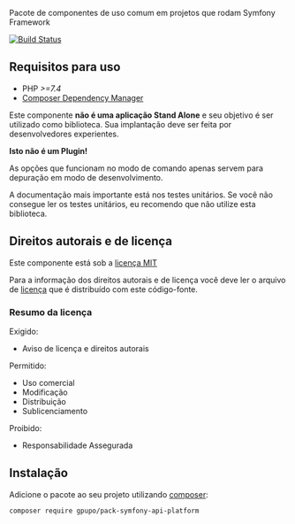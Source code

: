 Pacote de componentes de uso comum em projetos que rodam Symfony Framework

[![Build Status](https://secure.travis-ci.org/gpupo/pack-symfony-api-platform.png?branch=master)](http://travis-ci.org/gpupo/pack-symfony-api-platform)


## Requisitos para uso

* PHP *>=7.4*
* [Composer Dependency Manager](http://getcomposer.org)

Este componente **não é uma aplicação Stand Alone** e seu objetivo é ser utilizado como biblioteca.
Sua implantação deve ser feita por desenvolvedores experientes.

**Isto não é um Plugin!**

As opções que funcionam no modo de comando apenas servem para depuração em modo de
desenvolvimento.

A documentação mais importante está nos testes unitários. Se você não consegue ler os testes unitários, eu recomendo que não utilize esta biblioteca.


## Direitos autorais e de licença

Este componente está sob a [licença MIT](https://github.com/gpupo/common-sdk/blob/master/LICENSE)

Para a informação dos direitos autorais e de licença você deve ler o arquivo
de [licença](https://github.com/gpupo/common-sdk/blob/master/LICENSE) que é distribuído com este código-fonte.

### Resumo da licença

Exigido:

- Aviso de licença e direitos autorais

Permitido:

- Uso comercial
- Modificação
- Distribuição
- Sublicenciamento

Proibido:

- Responsabilidade Assegurada

## Instalação

Adicione o pacote ao seu projeto utilizando [composer](http://getcomposer.org):

    composer require gpupo/pack-symfony-api-platform

